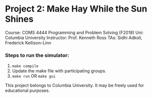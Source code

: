 # Project 2: Make Hay While the Sun Shines
Course: COMS 4444 Programming and Problem Solving (F2018)
Uni: Columbia University
Instructor: Prof. Kenneth Ross
TAs: Sidhi Adkoli, Frederick Kellison-Linn

### Steps to run the simulator:
1. `make compile`
2. Update the make file with participating groups.
3. `make run` OR `make gui`


This project belongs to Columbia University. It may be freely used for educational purposes.
